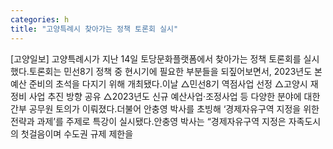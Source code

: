 ```yaml
---
categories: h
title: "고양특례시 찾아가는 정책 토론회 실시"
---
```

[고양일보] 고양특례시가 지난 14일 토당문화플랫폼에서 찾아가는 정책 토론회를 실시했다.토론회는 민선8기 정책 중 현시기에 필요한 부분들을 되짚어보면서, 2023년도 본예산 준비의 초석을 다지기 위해 개최됐다.이날 △민선8기 역점사업 선정 △고양시 재정비 사업 추진 방향 공유 △2023년도 신규 예산사업·조정사업 등 다양한 분야에 대한 간부 공무원 토의가 이뤄졌다.더불어 안충영 박사를 초빙해 ‘경제자유구역 지정을 위한 전략과 과제’를 주제로 특강이 실시됐다.안충영 박사는 “경제자유구역 지정은 자족도시의 첫걸음이며 수도권 규제 제한을